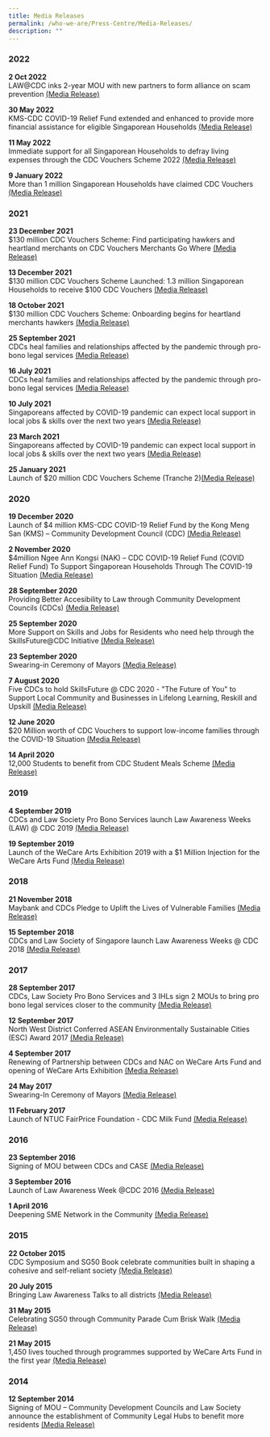 ```yaml
---
title: Media Releases
permalink: /who-we-are/Press-Centre/Media-Releases/
description: ""
---
```

### 2022

<strong>2 Oct 2022</strong><br>
LAW@CDC inks 2-year MOU with new partners to form alliance on scam prevention [(Media Release)]([](/files/Press%20Releases/Final%20Media%20Release%20-%20LAW@CDC%202022%20(as%20of%2030%20Sep)_For%20website.pdf))

<strong>30 May 2022</strong><br>
KMS-CDC COVID-19 Relief Fund extended and enhanced to provide more financial assistance for eligible Singaporean Households [(Media Release)](/files/Press%20Releases/KMS-CDC%20COVID-19%20Relief%20Fund%20extended%20and%20enhanced%20to%20provide%20more%20financial%20assistance.pdf)

<Strong>11 May 2022</strong> <br>
Immediate support for all Singaporean Households to defray living expenses through the CDC Vouchers Scheme 2022
[(Media Release)](/files/Press%20Releases/Immediate%20Support%20for%20All%20Singaporean%20Households%20Through%20the%20CDCVS%202022.pdf)

<strong>9 January 2022</strong><br>
More than 1 million Singaporean Households have claimed CDC Vouchers [(Media Release)](/files/Press%20Releases/More%20than%201%20million%20Singaporean%20Households%20have%20claimed%20CDC%20Vouchers.pdf)

### 2021
<strong>23 December 2021</strong><br>
$130 million CDC Vouchers Scheme: Find participating hawkers and heartland merchants on CDC Vouchers Merchants Go Where [(Media Release)](/files/Press%20Releases/Media%20Release_CDC%20Vouchers%20Merchants%20Gowhere_%2023%20Dec%202021.pdf)

<strong>13 December 2021</strong><br>
$130 million CDC Vouchers Scheme Launched: 1.3 million Singaporean Households to receive $100 CDC Vouchers [(Media Release)](/files/Press%20Releases/130-million-cdc-vouchers-scheme-launched.pdf)


<strong>18 October 2021</strong><br>
$130 million CDC Vouchers Scheme: Onboarding begins for heartland merchants hawkers [(Media Release)](/files/Press%20Releases/final-media-release---onboarding-begins-for-heartland-merchants-hawkers.pdf)


<strong>25 September 2021</strong><br>
CDCs heal families and relationships affected by the pandemic through pro-bono legal services  [(Media Release)](/files/Press%20Releases/media-release---law-@-cdc-2021_25-sep-2021.pdf)

<strong>16 July 2021</strong><br>
CDCs heal families and relationships affected by the pandemic through pro-bono legal services  [(Media Release)](/files/Press%20Releases/media-release---law-@-cdc-2021_25-sep-2021.pdf)

<strong>10 July 2021</strong><br>
Singaporeans affected by COVID-19 pandemic can expect local support in local jobs & skills over the next two years  [(Media Release)](/files/Press%20Releases/media-release_maybank-cdc-job-and-skills-series--9-july-2021.pdf)

<strong>23 March 2021</strong><br>
Singaporeans affected by COVID-19 pandemic can expect local support in local jobs & skills over the next two years  [(Media Release)](/files/Press%20Releases/media-release_maybank-cdc-job-and-skills-series--9-july-2021.pdf)

<strong>25 January 2021</strong><br>
Launch of $20 million CDC Vouchers Scheme (Tranche 2)[(Media Release)](/files/Press%20Releases/media-release-for-cdc-vouchers-scheme-tranche2.pdf)


### 2020
        
<strong>19 December 2020</strong><br>
Launch of $4 million KMS-CDC COVID-19 Relief Fund by the Kong Meng San (KMS) – Community Development Council (CDC) [(Media Release)](/files/Press%20Releases/final-media-release-for-kong-meng-san%20(1).pdf)

<strong>2 November 2020</strong><br>
$4million Ngee Ann Kongsi (NAK) – CDC COVID-19 Relief Fund (COVID Relief Fund) To Support Singaporean Households Through The COVID-19 Situation [(Media Release)](/files/Press%20Releases/media-release---ngee-ann-kongsi-cdc-covid-19-relief-fund-(pa)%20(1).pdf)

<strong>28 September 2020</strong><br>
Providing Better Accesibility to Law through Community Development Councils (CDCs) [(Media Release)](/files/Press%20Releases/final-media-release---law-@-cdc-2020%20(1).pdf)

<strong>25 September 2020</strong><br>
More Support on Skills and Jobs for Residents who need help through the SkillsFuture@CDC Initiative [(Media Release)](/files/Press%20Releases/media-release---skillsfuture-advice-mou-signing-sf@cdc-dialogue%20(1).pdf)

<strong>23 September 2020</strong><br>
Swearing-in Ceremony of Mayors [(Media Release)](/files/Press%20Releases/final-media-release-mayors-swearing-in-ceremony-2020%20(1).pdf)

<strong>7 August 2020</strong><br>
Five CDCs to hold SkillsFuture @ CDC 2020 - "The Future of You" to Support Local Community and Businesses in Lifelong Learning, Reskill and Upskill [(Media Release)](/files/Press%20Releases/skillsfuture-at-cdc-2020%20(1).pdf)

<strong>12 June 2020</strong><br>
$20 Million worth of CDC Vouchers to support low-income families through the COVID-19 Situation [(Media Release)](/files/Press%20Releases/final-media-release---launch-of-cdc-vouchers-scheme%20(1).pdf)

<strong>14 April 2020</strong><br>
12,000 Students to benefit from CDC Student Meals Scheme [(Media Release)](/files/Press%20Releases/media-release---cdc-student-meals-scheme-sgtogether--14-apr-2020%20(1).pdf)

### 2019

<strong>4 September 2019</strong><br>
CDCs and Law Society Pro Bono Services launch Law Awareness Weeks (LAW) @ CDC 2019 [(Media Release)](/files/Press%20Releases/final-joint-media-release---law-awareness-weeks-2019.pdf)

<strong>19 September 2019</strong><br>
Launch of the WeCare Arts Exhibition 2019 with a $1 Million Injection for the WeCare Arts Fund [(Media Release)](/files/Press%20Releases/final-joint-media-release---law-awareness-weeks-20119.pdf)

### 2018

<strong>21 November 2018</strong><br>
Maybank and CDCs Pledge to Uplift the Lives of Vulnerable Families [(Media Release)](/files/Press%20Releases/joint-media-release-for-maybank-family-fund-@-cdc-21-nov-2018%20(1).pdf)

<strong>15 September 2018</strong><br>
CDCs and Law Society of Singapore launch Law Awareness Weeks @ CDC 2018 [(Media Release)](/files/joint-media-release-for-maybank-family-fund-@-cdc-21-nov-2018.pdf)

### 2017

<strong>28 September 2017</strong><br>
CDCs, Law Society Pro Bono Services and 3 IHLs sign 2 MOUs to bring pro bono legal services closer to the community [(Media Release)](/files/Press%20Releases/1_postevent_media_release_law_cdc_2017.pdf)

<strong>12 September 2017</strong><br>
North West District Conferred ASEAN Environmentally Sustainable Cities (ESC) Award 2017 [(Media Release)](/files/Press%20Releases/north_west_district_asean_environmentally_sustainable_city_award_2017.pdf)

<strong>4 September 2017</strong><br>
Renewing of Partnership between CDCs and NAC on WeCare Arts Fund and opening of WeCare Arts Exhibition [(Media Release)](/files/Press%20Releases/joint-media-release_wecare-arts-fund-4-sep-2017.pdf)

<strong>24 May 2017</strong><br>
Swearing-In Ceremony of Mayors [(Media Release)](/files/Press%20Releases/media_release_mayors_swearingin_ceremony_2017_final.pdf)

<strong>11 February 2017</strong><br>
Launch of NTUC FairPrice Foundation - CDC Milk Fund [(Media Release)](/files/Press%20Releases/media_release_for_ntuc_fairprice_foundation_cdc_milk_fund_final.pdf)

### 2016

<strong>23 September 2016</strong><br>
Signing of MOU between CDCs and CASE [(Media Release)](/files/Press%20Releases/media_release_case.pdf)

<strong>3 September 2016</strong><br>
Launch of Law Awareness Week @CDC 2016 [(Media Release)](/files/Press%20Releases/media_invite_law_week.pdf)

<strong>1 April 2016</strong><br>
Deepening SME Network in the Community [(Media Release)](/files/Press%20Releases/media_statement_sme_conference_20162.pdf)

### 2015

<strong>22 October 2015</strong><br>
CDC Symposium and SG50 Book celebrate communities built in shaping a cohesive and self-reliant society [(Media Release)](/files/Press%20Releases/media_advisory_cdc_symposium_and_launch_of_cdc_sg50_book.pdf)

<strong>20 July 2015</strong><br>
Bringing Law Awareness Talks to all districts [(Media Release)](/files/Press%20Releases/joint_media_invite_law_awareness_week.pdf)

<strong>31 May 2015</strong><br>
Celebrating SG50 through Community Parade Cum Brisk Walk [(Media Release)](/files/Press%20Releases/joint_media_invite_-_sg50_briskwalk_cdcs_celebrating_communitites.pdf)

<strong>21 May 2015</strong><br>
1,450 lives touched through programmes supported by WeCare Arts Fund in the first year [(Media Release)](/files/joint_media_invite_-_wecare_arts_fund.pdf)

### 2014

<strong>12 September 2014</strong><br>
Signing of MOU – Community Development Councils and Law Society announce the establishment of Community Legal Hubs to benefit more residents [(Media Release)](/files/joint_media_invite_-_signing_of_memorandum_of_understanding.pdf)